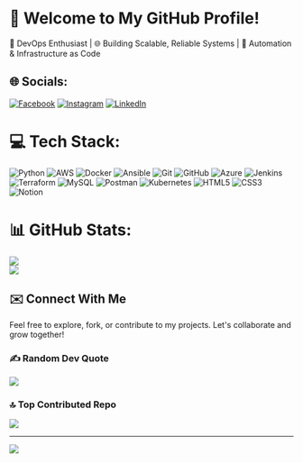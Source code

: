 # 👋 Welcome to My GitHub Profile!

🚀 DevOps Enthusiast | 🌐 Building Scalable, Reliable Systems | 🔧 Automation & Infrastructure as Code

## 🌐 Socials:
[![Facebook](https://img.shields.io/badge/Facebook-%231877F2.svg?logo=Facebook&logoColor=white)](https://facebook.com/Waseralkareem) [![Instagram](https://img.shields.io/badge/Instagram-%23E4405F.svg?logo=Instagram&logoColor=white)](https://instagram.com/waser_al_kareem) [![LinkedIn](https://img.shields.io/badge/LinkedIn-%230077B5.svg?logo=linkedin&logoColor=white)](https://linkedin.com/in/waser-al-karim-2b64a9196/) 

# 💻 Tech Stack:
![Python](https://img.shields.io/badge/python-3670A0?style=for-the-badge&logo=python&logoColor=ffdd54) ![AWS](https://img.shields.io/badge/AWS-%23FF9900.svg?style=for-the-badge&logo=amazon-aws&logoColor=white) ![Docker](https://img.shields.io/badge/docker-%230db7ed.svg?style=for-the-badge&logo=docker&logoColor=white) ![Ansible](https://img.shields.io/badge/ansible-%231A1918.svg?style=for-the-badge&logo=ansible&logoColor=white) ![Git](https://img.shields.io/badge/git-%23F05033.svg?style=for-the-badge&logo=git&logoColor=white) ![GitHub](https://img.shields.io/badge/github-%23121011.svg?style=for-the-badge&logo=github&logoColor=white) ![Azure](https://img.shields.io/badge/azure-%230072C6.svg?style=for-the-badge&logo=microsoftazure&logoColor=white) ![Jenkins](https://img.shields.io/badge/jenkins-%232C5263.svg?style=for-the-badge&logo=jenkins&logoColor=white) ![Terraform](https://img.shields.io/badge/terraform-%235835CC.svg?style=for-the-badge&logo=terraform&logoColor=white) ![MySQL](https://img.shields.io/badge/mysql-4479A1.svg?style=for-the-badge&logo=mysql&logoColor=white) ![Postman](https://img.shields.io/badge/Postman-FF6C37?style=for-the-badge&logo=postman&logoColor=white) ![Kubernetes](https://img.shields.io/badge/kubernetes-%23326ce5.svg?style=for-the-badge&logo=kubernetes&logoColor=white) ![HTML5](https://img.shields.io/badge/html5-%23E34F26.svg?style=for-the-badge&logo=html5&logoColor=white) ![CSS3](https://img.shields.io/badge/css3-%231572B6.svg?style=for-the-badge&logo=css3&logoColor=white) ![Notion](https://img.shields.io/badge/Notion-%23000000.svg?style=for-the-badge&logo=notion&logoColor=white)
# 📊 GitHub Stats:
![](https://github-readme-streak-stats.herokuapp.com/?user=Waser-Al-Karim&theme=dark&hide_border=false)<br/>
![](https://github-readme-stats.vercel.app/api/top-langs/?username=Waser-Al-Karim&theme=dark&hide_border=false&include_all_commits=false&count_private=false&layout=compact)

## ✉️ Connect With Me
Feel free to explore, fork, or contribute to my projects. Let's collaborate and grow together!

### ✍️ Random Dev Quote
![](https://quotes-github-readme.vercel.app/api?type=horizontal&theme=radical)

### 🔝 Top Contributed Repo
![](https://github-contributor-stats.vercel.app/api?username=Waser-Al-Karim&limit=5&theme=dark&combine_all_yearly_contributions=true)

---
[![](https://visitcount.itsvg.in/api?id=Waser-Al-Karim&icon=0&color=0)](https://visitcount.itsvg.in)

<!-- Proudly created with GPRM ( https://gprm.itsvg.in ) -->
